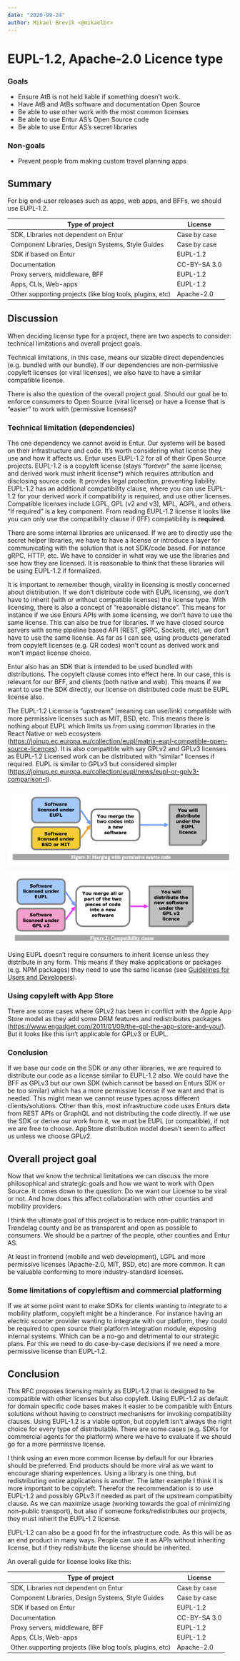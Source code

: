 ```yaml
---
date: "2020-09-24"
author: Mikael Brevik <@mikaelbr>
---
```


# EUPL-1.2, Apache-2.0 Licence type

### Goals

- Ensure AtB is not held liable if something doesn’t work.
- Have AtB and AtBs software and documentation Open Source
- Be able to use other work with the most common licenses
- Be able to use Entur AS’s Open Source code
- Be able to use Entur AS’s secret libraries

### Non-goals

- Prevent people from making custom travel planning apps

## Summary

For big end-user releases such as apps, web apps, and BFFs, we should use
EUPL-1.2.

| Type of project                                           | License      |
| --------------------------------------------------------- | ------------ |
| SDK, Libraries not dependent on Entur                     | Case by case |
| Component Libraries, Design Systems, Style Guides         | Case by case |
| SDK if based on Entur                                     | EUPL-1.2     |
| Documentation                                             | CC-BY-SA 3.0 |
| Proxy servers, middleware, BFF                            | EUPL-1.2     |
| Apps, CLIs, Web-apps                                      | EUPL-1.2     |
| Other supporting projects (like blog tools, plugins, etc) | Apache-2.0   |

## Discussion

When deciding license type for a project, there are two aspects to consider:
technical limitations and overall project goals.

Technical limitations, in this case, means our sizable direct dependencies (e.g.
bundled with our bundle). If our dependencies are non-permissive copyleft
licenses (or viral licenses), we also have to have a similar compatible license.

There is also the question of the overall project goal. Should our goal be to
enforce consumers to Open Source (viral license) or have a license that is
“easier” to work with (permissive licenses)?

### Technical limitation (dependencies)

The one dependency we cannot avoid is Entur. Our systems will be based on their
infrastructure and code. It’s worth considering what license they use and how it
affects us. Entur uses EUPL-1.2 for all of their Open Source projects. EUPL-1.2
is a copyleft license (stays “forever” the same license, and derived work must
inherit license\*) which requires attribution and disclosing source code. It
provides legal protection, preventing liability. EUPL-1.2 has an additional
compatibility clause, where you can use EUPL-1.2 for your derived work if
compatibility is required, and use other licenses. Compatible licenses include
LGPL, GPL (v2 and v3), MPL, AGPL, and others. “If required” is a key component.
From reading EUPL-1.2 license it looks like you can only use the compatibility
clause if (IFF) compatibility is **required**.

There are some internal libraries are unlicensed. If we are to directly use the
secret helper libraries, we have to have a license or introduce a layer for
communicating with the solution that is not SDK/code based. For instance gRPC,
HTTP, etc. We have to consider in what way we use the libraries and see how they
are licensed. It is reasonable to think that these libraries will be using
EUPL-1.2 if formalized.

It is important to remember though, virality in licensing is mostly concerned
about distribution. If we don’t distribute code with EUPL licensing, we don’t
have to inherit (with or without compatible licenses) the license type. With
licensing, there is also a concept of “reasonable distance”. This means for
instance if we use Enturs APIs with some licensing, we don’t have to use the
same license. This can also be true for libraries. If we have closed source
servers with some pipeline based API (REST, gRPC, Sockets, etc), we don’t have
to use the same license. As far as I can see, using products generated from
copyleft licenses (e.g. QR codes) won’t count as derived work and won’t impact
license choice.

Entur also has an SDK that is intended to be used bundled with distributions.
The copyleft clause comes into effect here. In our case, this is relevant for
our BFF, and clients (both native and web). This means if we want to use the SDK
directly, our license on distributed code must be EUPL license also.

The EUPL-1.2 License is “upstream” (meaning can use/link) compatible with more
permissive licenses such as MIT, BSD, etc. This means there is nothing about
EUPL which limits us from using common libraries in the React Native or web
ecosystem
(https://joinup.ec.europa.eu/collection/eupl/matrix-eupl-compatible-open-source-licences).
It is also compatible with say GPLv2 and GPLv3 licenses as EUPL-1.2 Licensed
work can be distributed with “similar” licenses if required. EUPL is similar to
GPLv3 but considered simpler
(https://joinup.ec.europa.eu/collection/eupl/news/eupl-or-gplv3-comparison-t).

![Merging with GPLv2](./image1.png)

![Merging with permissive](./image2.png)

Using EUPL doesn’t require consumers to inherit license unless they distribute
in any form. This means if they make applications or packages (e.g. NPM
packages) they need to use the same license (see
[Guidelines for Users and Developers](https://joinup.ec.europa.eu/sites/default/files/inline-files/EUPL%201_1%20Guidelines%20EN%20Joinup.pdf)).

### Using copyleft with App Store

There are some cases where GPLv2 has been in conflict with the Apple App Store
model as they add some DRM features and redistributes packages
(https://www.engadget.com/2011/01/09/the-gpl-the-app-store-and-you/). But it
looks like this isn’t applicable for GPLv3 or EUPL.

### Conclusion

If we base our code on the SDK or any other libraries, we are required to
distribute our code as a license similar to EUPL-1.2 also. We could have the BFF
as GPLv3 but our own SDK (which cannot be based on Enturs SDK or be too similar)
which has a more permissive license if we want and that is needed. This might
mean we cannot reuse types across different clients/solutions. Other than this,
most infrastructure code uses Enturs data from REST APIs or GraphQL and not
distributing the code directly. If we use the SDK or derive our work from it, we
must be EUPL (or compatible), if not we are free to choose. AppStore
distribution model doesn’t seem to affect us unless we choose GPLv2.

## Overall project goal

Now that we know the technical limitations we can discuss the more philosophical
and strategic goals and how we want to work with Open Source. It comes down to
the question: Do we want our License to be viral or not. And how does this
affect collaboration with other counties and mobility providers.

I think the ultimate goal of this project is to reduce non-public transport in
Trøndelag county and be as transparent and open as possible to consumers. We
should be a partner of the people, other counties and Entur AS.

At least in frontend (mobile and web development), LGPL and more permissive
licenses (Apache-2.0, MIT, BSD, etc) are more common. It can be valuable
conforming to more industry-standard licenses.

### Some limitations of copyleftism and commercial platforming

If we at some point want to make SDKs for clients wanting to integrate to a
mobility platform, copyleft might be a hinderance. For instance having an
electric scooter provider wanting to integrate with our platform, they could be
required to open source their platform integration module, exposing internal
systems. Which can be a no-go and detrimental to our strategic plans. For this
we need to do case-by-case decisions if we need a more permissive license than
EUPL-1.2.

## Conclusion

This RFC proposes licensing mainly as EUPL-1.2 that is designed to be compatible
with other licenses but also copyleft. Using EUPL-1.2 as default for domain
specific code bases makes it easier to be compatible with Enturs solutions
without having to construct mechanisms for invoking compatibility clauses. Using
EUPL-1.2 is a viable option, but copyleft isn't always the right choice for
every type of distributable. There are some cases (e.g. SDKs for commercial
agents for the platform) where we have to evaluate if we should go for a more
permissive license.

I think using an even more common license by default for our libraries should be
preferred. End products should be more viral as we want to encourage sharing
experiences. Using a library is one thing, but redistributing entire
applications is another. The latter example I think it is more important to be
copyleft. Therefor the recommendation is to use EUPL-1.2 and possibly GPLv3 if
needed as part of the upstream compatibilty clause. As we can maximize usage
(working towards the goal of minimizing non-public transport), but also if
someone forks/redistributes our projects, they must inherit the EUPL-1.2
license.

EUPL-1.2 can also be a good fit for the infrastructure code. As this will be as
an end product in many ways. People can use it as APIs without inheriting
license, but if they redistribute the license should be inherited.

An overall guide for license looks like this:

| Type of project                                           | License      |
| --------------------------------------------------------- | ------------ |
| SDK, Libraries not dependent on Entur                     | Case by case |
| Component Libraries, Design Systems, Style Guides         | Case by case |
| SDK if based on Entur                                     | EUPL-1.2     |
| Documentation                                             | CC-BY-SA 3.0 |
| Proxy servers, middleware, BFF                            | EUPL-1.2     |
| Apps, CLIs, Web-apps                                      | EUPL-1.2     |
| Other supporting projects (like blog tools, plugins, etc) | Apache-2.0   |

